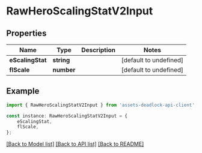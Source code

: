 # RawHeroScalingStatV2Input


## Properties

Name | Type | Description | Notes
------------ | ------------- | ------------- | -------------
**eScalingStat** | **string** |  | [default to undefined]
**flScale** | **number** |  | [default to undefined]

## Example

```typescript
import { RawHeroScalingStatV2Input } from 'assets-deadlock-api-client';

const instance: RawHeroScalingStatV2Input = {
    eScalingStat,
    flScale,
};
```

[[Back to Model list]](../README.md#documentation-for-models) [[Back to API list]](../README.md#documentation-for-api-endpoints) [[Back to README]](../README.md)
